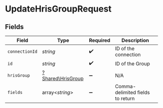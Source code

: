 # UpdateHrisGroupRequest


## Fields

| Field                                                 | Type                                                  | Required                                              | Description                                           |
| ----------------------------------------------------- | ----------------------------------------------------- | ----------------------------------------------------- | ----------------------------------------------------- |
| `connectionId`                                        | *string*                                              | :heavy_check_mark:                                    | ID of the connection                                  |
| `id`                                                  | *string*                                              | :heavy_check_mark:                                    | ID of the Group                                       |
| `hrisGroup`                                           | [?Shared\HrisGroup](../../Models/Shared/HrisGroup.md) | :heavy_minus_sign:                                    | N/A                                                   |
| `fields`                                              | array<*string*>                                       | :heavy_minus_sign:                                    | Comma-delimited fields to return                      |